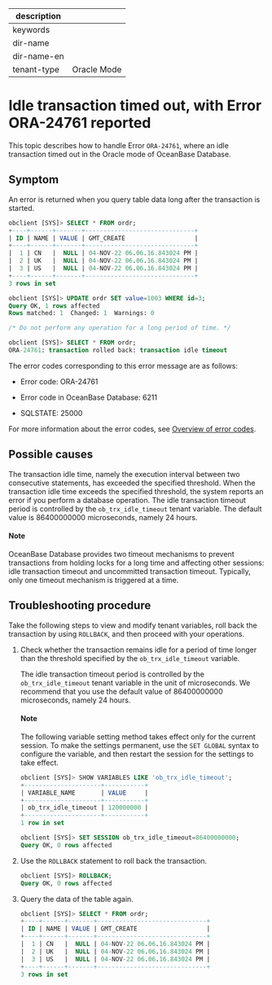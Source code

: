 |description||
|---|---|
|keywords||
|dir-name||
|dir-name-en||
|tenant-type|Oracle Mode|

# Idle transaction timed out, with Error ORA-24761 reported

This topic describes how to handle Error `ORA-24761`, where an idle transaction timed out in the Oracle mode of OceanBase Database.

## Symptom

An error is returned when you query table data long after the transaction is started.

```sql
obclient [SYS]> SELECT * FROM ordr;
+----+------+-------+------------------------------+
| ID | NAME | VALUE | GMT_CREATE                   |
+----+------+-------+------------------------------+
|  1 | CN   |  NULL | 04-NOV-22 06.06.16.843024 PM |
|  2 | UK   |  NULL | 04-NOV-22 06.06.16.843024 PM |
|  3 | US   |  NULL | 04-NOV-22 06.06.16.843024 PM |
+----+------+-------+------------------------------+
3 rows in set

obclient [SYS]> UPDATE ordr SET value=1003 WHERE id=3;
Query OK, 1 rows affected
Rows matched: 1  Changed: 1  Warnings: 0

/* Do not perform any operation for a long period of time. */

obclient [SYS]> SELECT * FROM ordr;
ORA-24761: transaction rolled back: transaction idle timeout
```

The error codes corresponding to this error message are as follows:

* Error code: ORA-24761

* Error code in OceanBase Database: 6211

* SQLSTATE: 25000

For more information about the error codes, see [Overview of error codes](../../../../700.reference/900.error-code/700.error-code-of-oracle-mode/100.use-error-information-of-oracle-mode.md).

## Possible causes

The transaction idle time, namely the execution interval between two consecutive statements, has exceeded the specified threshold. When the transaction idle time exceeds the specified threshold, the system reports an error if you perform a database operation. The idle transaction timeout period is controlled by the `ob_trx_idle_timeout` tenant variable. The default value is 86400000000 microseconds, namely 24 hours.

  <main id="notice" type='explain'>
  <h4>Note</h4>
  <p>OceanBase Database provides two timeout mechanisms to prevent transactions from holding locks for a long time and affecting other sessions: idle transaction timeout and uncommitted transaction timeout. Typically, only one timeout mechanism is triggered at a time.</p>
</main>

## Troubleshooting procedure

Take the following steps to view and modify tenant variables, roll back the transaction by using `ROLLBACK`, and then proceed with your operations.

1. Check whether the transaction remains idle for a period of time longer than the threshold specified by the `ob_trx_idle_timeout` variable.

   The idle transaction timeout period is controlled by the `ob_trx_idle_timeout` tenant variable in the unit of microseconds. We recommend that you use the default value of 86400000000 microseconds, namely 24 hours.

   <main id="notice" type='explain'>
    <h4>Note</h4>
    <p>The following variable setting method takes effect only for the current session. To make the settings permanent, use the <code>SET GLOBAL</code> syntax to configure the variable, and then restart the session for the settings to take effect.</p>
   </main>

    ```sql
    obclient [SYS]> SHOW VARIABLES LIKE 'ob_trx_idle_timeout';
    +---------------------+-----------+
    | VARIABLE_NAME       | VALUE     |
    +---------------------+-----------+
    | ob_trx_idle_timeout | 120000000 |
    +---------------------+-----------+
    1 row in set

    obclient [SYS]> SET SESSION ob_trx_idle_timeout=86400000000;
    Query OK, 0 rows affected
    ```

2. Use the `ROLLBACK` statement to roll back the transaction.

   ```sql
   obclient [SYS]> ROLLBACK;
   Query OK, 0 rows affected
   ```

3. Query the data of the table again.

   ```sql
   obclient [SYS]> SELECT * FROM ordr;
   +----+------+-------+------------------------------+
   | ID | NAME | VALUE | GMT_CREATE                   |
   +----+------+-------+------------------------------+
   |  1 | CN   |  NULL | 04-NOV-22 06.06.16.843024 PM |
   |  2 | UK   |  NULL | 04-NOV-22 06.06.16.843024 PM |
   |  3 | US   |  NULL | 04-NOV-22 06.06.16.843024 PM |
   +----+------+-------+------------------------------+
   3 rows in set
   ```
